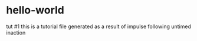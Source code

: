 # hello-world
tut #1
this is a tutorial file generated as a result of impulse following untimed inaction
